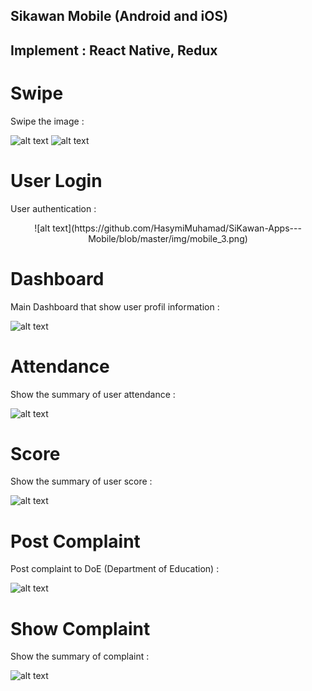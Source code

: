 ## Sikawan Mobile (Android and iOS)
## Implement : React Native, Redux

# Swipe

Swipe the image : 

![alt text](https://github.com/HasymiMuhamad/SiKawan-Apps---Mobile/blob/master/img/mobile_1.png)  ![alt text](https://github.com/HasymiMuhamad/SiKawan-Apps---Mobile/blob/master/img/mobile_2.png)


# User Login

User authentication : 

<p align="center">
 ![alt text](https://github.com/HasymiMuhamad/SiKawan-Apps---Mobile/blob/master/img/mobile_3.png) 
</p>
 


# Dashboard

Main Dashboard that show user profil information : 

![alt text](https://github.com/HasymiMuhamad/SiKawan-Apps---Mobile/blob/master/img/mobile_4.png)  


# Attendance

Show the summary of user attendance : 

![alt text](https://github.com/HasymiMuhamad/SiKawan-Apps---Mobile/blob/master/img/mobile_5.png)  


# Score

Show the summary of user score : 

![alt text](https://github.com/HasymiMuhamad/SiKawan-Apps---Mobile/blob/master/img/mobile_6.png)  


# Post Complaint

Post complaint to DoE (Department of Education) : 

![alt text](https://github.com/HasymiMuhamad/SiKawan-Apps---Mobile/blob/master/img/mobile_7.png)  


# Show Complaint

Show the summary of complaint :

![alt text](https://github.com/HasymiMuhamad/SiKawan-Apps---Mobile/blob/master/img/mobile_8.png)  
